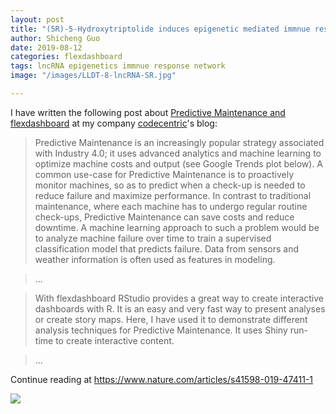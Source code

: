 ```yaml
---
layout: post
title: "(5R)-5-Hydroxytriptolide induces epigenetic mediated immnue response network in rheumatoid arthritis"
author: Shicheng Guo
date: 2019-08-12
categories: flexdashboard
tags: lncRNA epigenetics immnue response network
image: "/images/LLDT-8-lncRNA-SR.jpg"

---
```


I have written the following post about [Predictive Maintenance and flexdashboard](https://blog.codecentric.de/en/2017/11/explore-predictive-maintenance-flexdashboard/) at my company [codecentric](https://blog.codecentric.de/en/)'s blog:

> Predictive Maintenance is an increasingly popular strategy associated with Industry 4.0; it uses advanced analytics and machine learning to optimize machine costs and output (see Google Trends plot below).
A common use-case for Predictive Maintenance is to proactively monitor machines, so as to predict when a check-up is needed to reduce failure and maximize performance. In contrast to traditional maintenance, where each machine has to undergo regular routine check-ups, Predictive Maintenance can save costs and reduce downtime. A machine learning approach to such a problem would be to analyze machine failure over time to train a supervised classification model that predicts failure. Data from sensors and weather information is often used as features in modeling.

> ...

> With flexdashboard RStudio provides a great way to create interactive dashboards with R. It is an easy and very fast way to present analyses or create story maps. Here, I have used it to demonstrate different analysis techniques for Predictive Maintenance. It uses Shiny run-time to create interactive content.

> ...

Continue reading at https://www.nature.com/articles/s41598-019-47411-1

![](https://blog.codecentric.de/files/2017/10/dashboard_screenshot.png)
